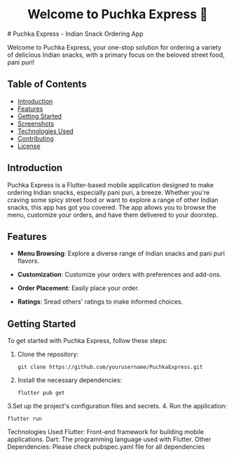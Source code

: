 <h1 align="center">Welcome to Puchka Express 👋</h1>
# Puchka Express - Indian Snack Ordering App

Welcome to Puchka Express, your one-stop solution for ordering a variety of delicious Indian snacks, with a primary focus on the beloved street food, pani puri!

## Table of Contents

- [Introduction](#introduction)
- [Features](#features)
- [Getting Started](#getting-started)
- [Screenshots](#screenshots)
- [Technologies Used](#technologies-used)
- [Contributing](#contributing)
- [License](#license)

## Introduction

Puchka Express is a Flutter-based mobile application designed to make ordering Indian snacks, especially pani puri, a breeze. Whether you're craving some spicy street food or want to explore a range of other Indian snacks, this app has got you covered. The app allows you to browse the menu, customize your orders, and have them delivered to your doorstep.

## Features

- **Menu Browsing**: Explore a diverse range of Indian snacks and pani puri flavors.

- **Customization**: Customize your orders with preferences and add-ons.

- **Order Placement**: Easily place your order.

- **Ratings**: Sread others' ratings to make informed choices.

## Getting Started

To get started with Puchka Express, follow these steps:

1. Clone the repository:

   ```shell
   git clone https://github.com/yourusername/PuchkaExpress.git

2. Install the necessary dependencies:
   ```shell
   flutter pub get
3.Set up the project's configuration files and secrets.
4. Run the application:
   ```shell
   flutter run

```
Technologies Used
Flutter: Front-end framework for building mobile applications.
Dart: The programming language used with Flutter.
Other Dependencies: Please check pubspec.yaml file for all dependencies
